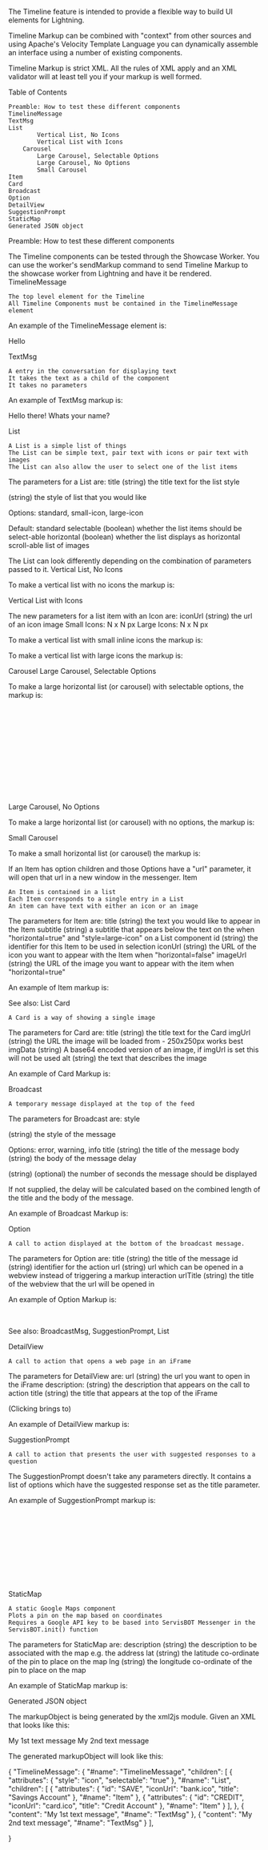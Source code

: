 The Timeline feature is intended to provide a flexible way to build UI elements for Lightning.

Timeline Markup can be combined with "context" from other sources and using Apache's Velocity Template Language you can dynamically assemble an interface using a number of existing components.

Timeline Markup is strict XML. All the rules of XML apply and an XML validator will at least tell you if your markup is well formed.


Table of Contents

    Preamble: How to test these different components
    TimelineMessage
    TextMsg
    List
            Vertical List, No Icons
            Vertical List with Icons
        Carousel
            Large Carousel, Selectable Options
            Large Carousel, No Options
            Small Carousel
    Item
    Card
    Broadcast
    Option
    DetailView
    SuggestionPrompt
    StaticMap
    Generated JSON object


Preamble: How to test these different components

The Timeline components can be tested through the Showcase Worker. You can use the worker's sendMarkup command to send Timeline Markup to the showcase worker from Lightning and have it be rendered.
TimelineMessage

    The top level element for the Timeline
    All Timeline Components must be contained in the TimelineMessage element

An example of the TimelineMessage element is:

<TimelineMessage>
  <TextMsg>Hello</TextMsg>
</TimelineMessage>

TextMsg

    A entry in the conversation for displaying text
    It takes the text as a child of the component
    It takes no parameters

An example of TextMsg markup is:

<TimelineMessage>
  <TextMsg>Hello there!</TextMsg>
  <TextMsg>Whats your name?</TextMsg>
</TimelineMessage>

List

    A List is a simple list of things
    The List can be simple text, pair text with icons or pair text with images
    The List can also allow the user to select one of the list items

The parameters for a List are:
title	(string) the title text for the list
style

(string) the style of list that you would like

Options: standard, small-icon, large-icon

Default: standard
selectable	(boolean) whether the list items should be select-able
horizontal	(boolean) whether the list displays as horizontal scroll-able list of images


The List can look differently depending on the combination of parameters passed to it.
Vertical List, No Icons

To make a vertical list with no icons the markup is:

<TimelineMessage>
  <List selectable="true" title="Who is your favourite dwarf?" style="standard">
    <Item id="0" title="Grumpy" />
    <Item id="1" title="Happy" />
    <Item id="2" title="Sleepy" />
    <Item id="3" title="Bashful" />
    <Item id="4" title="Sneezy" />
    <Item id="5" title="Dopey" />
    <Item id="6" title="Doc" />
  </List>
</TimelineMessage>

Vertical List with Icons

The new parameters for a list item with an Icon are:
iconUrl	(string) the url of an icon image
Small Icons: N x N px
Large Icons: N x N px

To make a vertical list with small inline icons the markup is:

<TimelineMessage>
  <List selectable="true" title="Who is your favourite dwarf?" style="small-icon">
    <Item id="0" title="Grumpy" iconUrl="https://imgplaceholder.com/18x18/ffffff/333333/fa-image" />
    <Item id="1" title="Happy" iconUrl="https://imgplaceholder.com/18x18/ffffff/333333/fa-globe" />
    <Item id="2" title="Sleepy" iconUrl="https://imgplaceholder.com/18x18/ffffff/333333/fa-book" />
    <Item id="3" title="Bashful" iconUrl="https://imgplaceholder.com/18x18/ffffff/333333/fa-car" />
    <Item id="4" title="Sneezy" iconUrl="https://imgplaceholder.com/18x18/ffffff/333333/fa-building" />
  </List>
</TimelineMessage>

To make a vertical list with large icons the markup is:

<TimelineMessage>
  <List selectable="true" title="Who is your favourite dwarf?" style="large-icon">
    <Item id="0" title="Grumpy" iconUrl="https://imgplaceholder.com/48x48/ffffff/333333/fa-image" />
    <Item id="1" title="Happy" iconUrl="https://imgplaceholder.com/48x48/ffffff/333333/fa-globe" />
    <Item id="2" title="Sleepy" iconUrl="https://imgplaceholder.com/48x48/ffffff/333333/fa-book" />
    <Item id="3" title="Bashful" iconUrl="https://imgplaceholder.com/48x48/ffffff/333333/fa-car" />
    <Item id="4" title="Sneezy" iconUrl="https://imgplaceholder.com/48x48/ffffff/333333/fa-building" />
  </List>
</TimelineMessage>

Carousel
Large Carousel, Selectable Options

To make a large horizontal list (or carousel) with selectable options, the markup is:

<TimelineMessage>
  <List title="Select a developer!" horizontal="true" selectable="true" style="large-icon">
    <Item title="Grumpy" subtitle="the dwarf" id="1" imageUrl="https://picsum.photos/200/150/?random&amp;a">
      <Option title="Select" id="Grumpy" />
      <Option title="See Profile" url="https://servisbot.com/about/" urlTitle="Profile"/>
    </Item>
    <Item title="Happy" subtitle="the dwarf" id="2" imageUrl="https://picsum.photos/200/150/?random&amp;b">
      <Option title="Select" id="Happy" />
      <Option title="See Profile" url="https://servisbot.com/about/" urlTitle="Profile"/>
    </Item>
    <Item title="Sleepy" subtitle="the dwarf" id="3" imageUrl="https://picsum.photos/200/150/?random&amp;c">
      <Option title="Select" id="Sleepy" />
      <Option title="See Profile" url="https://servisbot.com/about/" urlTitle="Profile"/>
    </Item>
    <Item title="Bashful" subtitle="the dwarf" id="4" imageUrl="https://picsum.photos/200/150/?random&amp;d">
      <Option title="Select" id="Bashful" />
      <Option title="See Profile" url="https://servisbot.com/about/" urlTitle="Profile"/>
    </Item>
    <Item title="Sneezy" subtitle="the dwarf" id="5" imageUrl="https://picsum.photos/200/150/?random&amp;e">
      <Option title="Select" id="Sneezy                      " />
      <Option title="See Profile" url="https://servisbot.com/about/" urlTitle="Profile"/>
    </Item>
  </List>
</TimelineMessage>

Large Carousel, No Options

To make a large horizontal list (or carousel) with no options, the markup is:

<TimelineMessage>
  <List selectable="true" horizontal="true" title="Who is your favourite dwarf?" style="large-icon">
    <Item id="0" title="Grumpy" subtitle="the dwarf" imageUrl="https://picsum.photos/200/150/?random&amp;a" />
    <Item id="1" title="Happy" subtitle="the dwarf" imageUrl="https://picsum.photos/200/150/?random&amp;b" />
    <Item id="2" title="Sleepy" subtitle="the dwarf" imageUrl="https://picsum.photos/200/150/?random&amp;c" />
    <Item id="3" title="Bashful" subtitle="the dwarf" imageUrl="https://picsum.photos/200/150/?random&amp;d" />
    <Item id="4" title="Sneezy" subtitle="the dwarf" imageUrl="https://picsum.photos/200/150/?random&amp;e" />
    <Item id="5" title="Dopey" subtitle="the dwarf" imageUrl="https://picsum.photos/200/150/?random&amp;f" />
    <Item id="6" title="Doc" subtitle="the dwarf" imageUrl="https://picsum.photos/200/150/?random&amp;g" />
  </List>
</TimelineMessage>

Small Carousel

To make a small horizontal list (or carousel) the markup is:

<TimelineMessage>
  <List selectable="true" title="Who is your favourite dwarf?" style="small-icon" horizontal="true">
    <Item id="0" title="Grumpy" imageUrl="https://picsum.photos/60/60/?random&amp;a" />
    <Item id="1" title="Happy" imageUrl="https://picsum.photos/60/60/?random&amp;b" />
    <Item id="2" title="Sleepy" imageUrl="https://picsum.photos/60/60/?random&amp;c" />
    <Item id="3" title="Bashful" imageUrl="https://picsum.photos/60/60/?random&amp;c" />
    <Item id="4" title="Sneezy" imageUrl="https://picsum.photos/60/60/?random&amp;d" />
    <Item id="5" title="Dopey" imageUrl="https://picsum.photos/60/60/?random&amp;e" />
    <Item id="6" title="Doc" imageUrl="https://picsum.photos/60/60/?random&amp;f" />
  </List>
</TimelineMessage>

If an Item has option children and those Options have a "url" parameter, it will open that url in a new window in the messenger.
Item

    An Item is contained in a list
    Each Item corresponds to a single entry in a List
    An item can have text with either an icon or an image

The parameters for Item are:
title	(string) the text you would like to appear in the Item
subtitle	(string) a subtitle that appears below the text on the when "horizontal=true" and "style=large-icon" on a List component
id	(string) the identifier for this Item to be used in selection
iconUrl	(string) the URL of the icon you want to appear with the Item when "horizontal=false"
imageUrl	(string) the URL of the image you want to appear with the item when "horizontal=true"


An example of Item markup is:

<TimelineMessage>
  <List selectable="true" title="Who is your favourite dwarf?">
     <Item title="My item" id="item-1" iconUrl="https://picsum.photos/48/48/?random&amp;f" />
  </List>
</TimelineMessage>

See also: List
Card

    A Card is a way of showing a single image

The parameters for Card are:
title	(string) the title text for the Card
imgUrl	(string) the URL the image will be loaded from - 250x250px works best
imgData	(string) A base64 encoded version of an image, if imgUrl is set this will not be used
alt	(string) the text that describes the image

An example of Card Markup is:

<TimelineMessage>
  <Card title="Look at this" imgUrl="https://picsum.photos/250/250/?random&amp;g" alt="Lovely image" />
</TimelineMessage>

Broadcast

    A temporary message displayed at the top of the feed

The parameters for Broadcast are:
style

(string) the style of the message

Options: error, warning, info
title	(string) the title of the message
body	(string) the body of the message
delay

(string) (optional) the number of seconds the message should be displayed

If not supplied, the delay will be calculated based on the combined length of the title and the body of the message.

An example of Broadcast Markup is:

<TimelineMessage>
  <BroadcastMsg
      style="error"
      title="Something's gone wrong!"
      body="Please provide a first name. Please provide a valid email address. Error uploading image. Please try again."
      delay="5"
    />
</TimelineMessage>


Option

    A call to action displayed at the bottom of the broadcast message.

The parameters for Option are:
title	(string) the title of the message
id	(string) identifier for the action
url	(string) url which can be opened in a webview instead of triggering a markup interaction
urlTitle	(string) the title of the webview that the url will be opened in

An example of Option Markup is:

<TimelineMessage>
 <BroadcastMsg
   title="Warning"
   body="This fund will be discontinued next month. We'll be moving you to another fund."
   style="warning">
     <Option title="Select alternative fund" id="1234" />
  </BroadcastMsg>
</TimelineMessage>

See also: BroadcastMsg, SuggestionPrompt, List


DetailView

    A call to action that opens a web page in an iFrame

The parameters for DetailView are:
url	(string) the url you want to open in the iFrame
description:	(string) the description that appears on the call to action
title	(string) the title that appears at the top of the iFrame

(Clicking brings to)

An example of DetailView markup is:

<TimelineMessage>
  <DetailView
    title="ServisBOT"
    description="Check out our bots"
    url="https://servisbot.com"
  />
</TimelineMessage>


SuggestionPrompt

    A call to action that presents the user with suggested responses to a question

The SuggestionPrompt doesn't take any parameters directly. It contains a list of options which have the suggested response set as the title parameter.

An example of SuggestionPrompt markup is:

<TimelineMessage>
  <SuggestionPrompt>
    <Option title="30 x 30" id="1111" />
    <Option title="32 x 32" id="2222" />
    <Option title="33 x 32" id="3333" />
    <Option title="34 x 34" id="4444" />
    <Option title="35 x 34" id="5555" />
    <Option title="v36 x 36" id="6666" />
    <Option title="v37 x 35" id="7777" />
    <Option title="v38 x 36" id="8888" />
  </SuggestionPrompt>
</TimelineMessage>


StaticMap

    A static Google Maps component
    Plots a pin on the map based on coordinates
    Requires a Google API key to be based into ServisBOT Messenger in the ServisBOT.init() function

The parameters for StaticMap are:
description	(string) the description to be associated with the map e.g. the address
lat	(string) the latitude co-ordinate of the pin to place on the map
lng	(string) the longitude co-ordinate of the pin to place on the map

An example of StaticMap markup is:

<TimelineMessage>
  <StaticMap
    description="Heres the Aviva stadium"
    lat="53.335309"
    lng="-6.228413"
  />
</TimelineMessage>


Generated JSON object

The markupObject is being generated by the xml2js module. Given an XML that looks like this:

<TimelineMessage>
    <List style="icon" selectable="true">
    <Item id="SAVE" iconUrl="bank.ico" title="Savings Account" />
    <Item id="CREDIT" iconUrl="card.ico" title="Credit Account" />
    </List>
    <TextMsg>My 1st text message</TextMsg>
    <TextMsg>My 2nd text message</TextMsg>
</TimelineMessage>

The generated markupObject will look like this:

{
  "TimelineMessage": {
    "#name": "TimelineMessage",
    "children": [
      {
        "attributes": {
          "style": "icon",
          "selectable": "true"
        },
        "#name": "List",
        "children": [
          {
            "attributes": {
              "id": "SAVE",
              "iconUrl": "bank.ico",
              "title": "Savings Account"
            },
            "#name": "Item"
          },
          {
            "attributes": {
              "id": "CREDIT",
              "iconUrl": "card.ico",
              "title": "Credit Account"
            },
            "#name": "Item"
          }
        ],
      },
      {
        "content": "My 1st text message",
        "#name": "TextMsg"
      },
      {
        "content": "My 2nd text message",
        "#name": "TextMsg"
      }
    ],

  }
